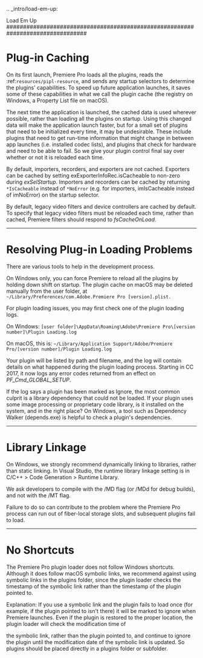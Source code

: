 .. _intro/load-em-up:

Load Em Up
################################################################################

Plug-in Caching
================================================================================

On its first launch, Premiere Pro loads all the plugins, reads the :ref:`resources/pipl-resource`, and sends any startup selectors to determine the plugins' capabilities. To speed up future application launches, it saves some of these capabilities in what we call the plugin cache (the registry on Windows, a Property List file on macOS).

The next time the application is launched, the cached data is used wherever possible, rather than loading all the plugins on startup. Using this changed data will make the application launch faster, but for a small set of plugins that need to be initialized every time, it may be undesirable. These include plugins that need to get run-time information that might change in between app launches (i.e. installed codec lists), and plugins that check for hardware and need to be able to fail. So we give your plugin control final say over whether or not it is reloaded each time.

By default, importers, recorders, and exporters are not cached. Exporters can be cached by setting exExporterInfoRec.isCacheable to non-zero during *exSelStartup*. Importers and recorders can be cached by returning ``*IsCacheable`` instead of ``*NoError`` (e.g. for importers, imIsCacheable instead of imNoError) on the startup selector.

By default, legacy video filters and device controllers are cached by default. To specify that legacy video filters must be reloaded each time, rather than cached, Premiere filters should respond to *fsCacheOnLoad*.

----

Resolving Plug-in Loading Problems
================================================================================

There are various tools to help in the development process.

On Windows only, you can force Premiere to reload all the plugins by holding down shift on startup. The plugin cache on macOS may be deleted manually from the user folder, at ``~/Library/Preferences/com.Adobe.Premiere Pro [version].plist.``

For plugin loading issues, you may first check one of the plugin loading logs.

On Windows: ``[user folder]\AppData\Roaming\Adobe\Premiere Pro\[version number]\Plugin Loading.log``

On macOS, this is: ``~/Library/Application Support/Adobe/Premiere Pro/[version number]/Plugin Loading.log``

Your plugin will be listed by path and filename, and the log will contain details on what happened during the plugin loading process. Starting in CC 2017, it now logs any error codes returned from an effect on *PF_Cmd_GLOBAL_SETUP*.

If the log says a plugin has been marked as Ignore, the most common culprit is a library dependency that could not be loaded. If your plugin uses some image processing or proprietary code library, is it installed on the system, and in the right place? On Windows, a tool such as Dependency Walker (depends.exe) is helpful to check a plugin's dependencies.

----

Library Linkage
================================================================================

On Windows, we strongly recommend dynamically linking to libraries, rather than static linking. In Visual Studio, the runtime library linkage setting is in C/C++ > Code Generation > Runtime Library.

We ask developers to compile with the /MD flag (or /MDd for debug builds), and not with the /MT flag.

Failure to do so can contribute to the problem where the Premiere Pro process can run out of fiber-local storage slots, and subsequent plugins fail to load.

----

No Shortcuts
================================================================================

The Premiere Pro plugin loader does not follow Windows shortcuts. Although it does follow macOS symbolic links, we recommend against using symbolic links in the plugins folder, since the plugin loader checks the timestamp of the symbolic link rather than the timestamp of the plugin pointed to.

Explanation: If you use a symbolic link and the plugin fails to load once (for example, if the plugin pointed to isn't there) it will be marked to ignore when Premiere launches. Even if the plugin is restored to the proper location, the plugin loader will check the modification time of

the symbolic link, rather than the plugin pointed to, and continue to ignore the plugin until the modification date of the symbolic link is updated. So plugins should be placed directly in a plugins folder or subfolder.
